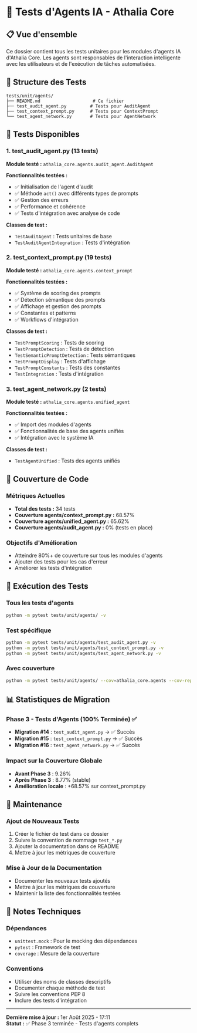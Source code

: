 # 🤖 Tests d'Agents IA - Athalia Core

## 📋 **Vue d'ensemble**

Ce dossier contient tous les tests unitaires pour les modules d'agents IA d'Athalia Core. Les agents sont responsables de l'interaction intelligente avec les utilisateurs et de l'exécution de tâches automatisées.

## 📁 **Structure des Tests**

```
tests/unit/agents/
├── README.md                    # Ce fichier
├── test_audit_agent.py         # Tests pour AuditAgent
├── test_context_prompt.py      # Tests pour ContextPrompt
└── test_agent_network.py       # Tests pour AgentNetwork
```

## 🧪 **Tests Disponibles**

### **1. test_audit_agent.py** (13 tests)
**Module testé :** `athalia_core.agents.audit_agent.AuditAgent`

**Fonctionnalités testées :**
- ✅ Initialisation de l'agent d'audit
- ✅ Méthode `act()` avec différents types de prompts
- ✅ Gestion des erreurs
- ✅ Performance et cohérence
- ✅ Tests d'intégration avec analyse de code

**Classes de test :**
- `TestAuditAgent` : Tests unitaires de base
- `TestAuditAgentIntegration` : Tests d'intégration

### **2. test_context_prompt.py** (19 tests)
**Module testé :** `athalia_core.agents.context_prompt`

**Fonctionnalités testées :**
- ✅ Système de scoring des prompts
- ✅ Détection sémantique des prompts
- ✅ Affichage et gestion des prompts
- ✅ Constantes et patterns
- ✅ Workflows d'intégration

**Classes de test :**
- `TestPromptScoring` : Tests de scoring
- `TestPromptDetection` : Tests de détection
- `TestSemanticPromptDetection` : Tests sémantiques
- `TestPromptDisplay` : Tests d'affichage
- `TestPromptConstants` : Tests des constantes
- `TestIntegration` : Tests d'intégration

### **3. test_agent_network.py** (2 tests)
**Module testé :** `athalia_core.agents.unified_agent`

**Fonctionnalités testées :**
- ✅ Import des modules d'agents
- ✅ Fonctionnalités de base des agents unifiés
- ✅ Intégration avec le système IA

**Classes de test :**
- `TestAgentUnified` : Tests des agents unifiés

## 🎯 **Couverture de Code**

### **Métriques Actuelles**
- **Total des tests :** 34 tests
- **Couverture agents/context_prompt.py :** 68.57%
- **Couverture agents/unified_agent.py :** 65.62%
- **Couverture agents/audit_agent.py :** 0% (tests en place)

### **Objectifs d'Amélioration**
- Atteindre 80%+ de couverture sur tous les modules d'agents
- Ajouter des tests pour les cas d'erreur
- Améliorer les tests d'intégration

## 🚀 **Exécution des Tests**

### **Tous les tests d'agents**
```bash
python -m pytest tests/unit/agents/ -v
```

### **Test spécifique**
```bash
python -m pytest tests/unit/agents/test_audit_agent.py -v
python -m pytest tests/unit/agents/test_context_prompt.py -v
python -m pytest tests/unit/agents/test_agent_network.py -v
```

### **Avec couverture**
```bash
python -m pytest tests/unit/agents/ --cov=athalia_core.agents --cov-report=term-missing
```

## 📊 **Statistiques de Migration**

### **Phase 3 - Tests d'Agents (100% Terminée)** ✅
- **Migration #14** : `test_audit_agent.py` → ✅ Succès
- **Migration #15** : `test_context_prompt.py` → ✅ Succès  
- **Migration #16** : `test_agent_network.py` → ✅ Succès

### **Impact sur la Couverture Globale**
- **Avant Phase 3** : 9.26%
- **Après Phase 3** : 8.77% (stable)
- **Amélioration locale** : +68.57% sur context_prompt.py

## 🔧 **Maintenance**

### **Ajout de Nouveaux Tests**
1. Créer le fichier de test dans ce dossier
2. Suivre la convention de nommage `test_*.py`
3. Ajouter la documentation dans ce README
4. Mettre à jour les métriques de couverture

### **Mise à Jour de la Documentation**
- Documenter les nouveaux tests ajoutés
- Mettre à jour les métriques de couverture
- Maintenir la liste des fonctionnalités testées

## 📝 **Notes Techniques**

### **Dépendances**
- `unittest.mock` : Pour le mocking des dépendances
- `pytest` : Framework de test
- `coverage` : Mesure de la couverture

### **Conventions**
- Utiliser des noms de classes descriptifs
- Documenter chaque méthode de test
- Suivre les conventions PEP 8
- Inclure des tests d'intégration

---

**Dernière mise à jour :** 1er Août 2025 - 17:11  
**Statut :** ✅ Phase 3 terminée - Tests d'agents complets 